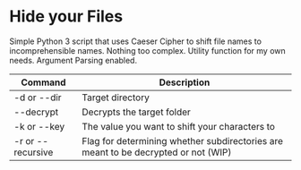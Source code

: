 # Hide your Files

Simple Python 3 script that uses Caeser Cipher to shift file names to incomprehensible names.
Nothing too complex. Utility function for my own needs.
Argument Parsing enabled.

| Command | Description |
| --- | --- |
| -d or --dir  | Target directory |
| --decrypt  | Decrypts the target folder |
| -k or --key | The value you want to shift your characters to
| -r or --recursive | Flag for determining whether subdirectories are meant to be decrypted or not  (WIP) |
